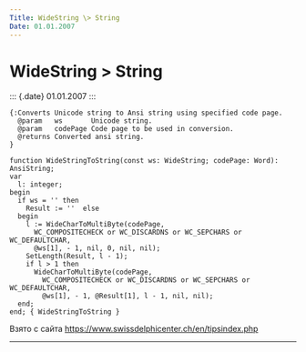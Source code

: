 ```yaml
---
Title: WideString \> String
Date: 01.01.2007
---
```



WideString \> String
====================

::: {.date}
01.01.2007
:::

    {:Converts Unicode string to Ansi string using specified code page.
      @param   ws       Unicode string.
      @param   codePage Code page to be used in conversion.
      @returns Converted ansi string.
    }
     
    function WideStringToString(const ws: WideString; codePage: Word): AnsiString;
    var
      l: integer;
    begin
      if ws = '' then
        Result := ''  else 
      begin
        l := WideCharToMultiByte(codePage,
          WC_COMPOSITECHECK or WC_DISCARDNS or WC_SEPCHARS or WC_DEFAULTCHAR,
          @ws[1], - 1, nil, 0, nil, nil);
        SetLength(Result, l - 1);
        if l > 1 then
          WideCharToMultiByte(codePage,
            WC_COMPOSITECHECK or WC_DISCARDNS or WC_SEPCHARS or WC_DEFAULTCHAR,
            @ws[1], - 1, @Result[1], l - 1, nil, nil);
      end;
    end; { WideStringToString }

Взято с сайта <https://www.swissdelphicenter.ch/en/tipsindex.php>

------------------------------------------------------------------------
